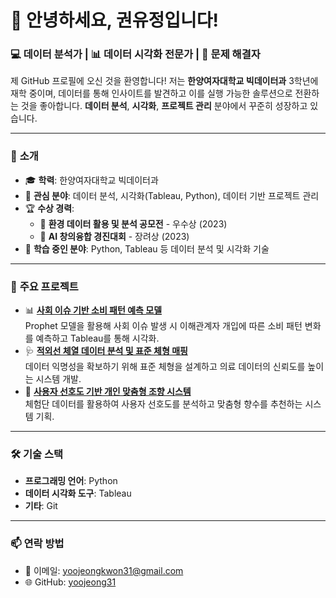 # 👋 안녕하세요, 권유정입니다!  

### 💻 데이터 분석가 | 📊 데이터 시각화 전문가 | 🧩 문제 해결자  

제 GitHub 프로필에 오신 것을 환영합니다! 저는 **한양여자대학교 빅데이터과** 3학년에 재학 중이며, 데이터를 통해 인사이트를 발견하고 이를 실행 가능한 솔루션으로 전환하는 것을 좋아합니다. **데이터 분석**, **시각화**, **프로젝트 관리** 분야에서 꾸준히 성장하고 있습니다.

---

### 🌟 **소개**  
- 🎓 **학력**: 한양여자대학교 빅데이터과  
- 💼 **관심 분야**: 데이터 분석, 시각화(Tableau, Python), 데이터 기반 프로젝트 관리  
- 🏆 **수상 경력**:  
  - 🥈 **환경 데이터 활용 및 분석 공모전** - 우수상 (2023)  
  - 🥉 **AI 창의융합 경진대회** - 장려상 (2023)  
- 🌱 **학습 중인 분야**: Python, Tableau 등 데이터 분석 및 시각화 기술  

---

### 📌 **주요 프로젝트**  
- 📊 **[사회 이슈 기반 소비 패턴 예측 모델](https://github.com/your-username/your-repository-name)**  
  Prophet 모델을 활용해 사회 이슈 발생 시 이해관계자 개입에 따른 소비 패턴 변화를 예측하고 Tableau를 통해 시각화. 
- 🩺 **[적외선 체열 데이터 분석 및 표준 체형 매핑](#)**  
  데이터 익명성을 확보하기 위해 표준 체형을 설계하고 의료 데이터의 신뢰도를 높이는 시스템 개발.  
- 🌸 **[사용자 선호도 기반 개인 맞춤형 조향 시스템](#)**  
  체험단 데이터를 활용하여 사용자 선호도를 분석하고 맞춤형 향수를 추천하는 시스템 기획.  

---

### 🛠 **기술 스택**  
- **프로그래밍 언어**: Python
- **데이터 시각화 도구**: Tableau
- **기타**: Git

---

### 📫 **연락 방법**  
- 📧 이메일: yoojeongkwon31@gmail.com  
- 🌐 GitHub: [yoojeong31](https://github.com/yoojeong31)
